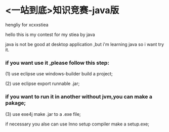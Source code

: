 # <一站到底>知识竞赛-java版
hengliy for xcxxstiea

hello this is my contest for my stiea by java

java is not be good at desktop application ,but i'm learning java so i want try it.

### if you want use it ,please follow this step:

(1) use eclipse use windows-builder build a project;

(2) use eclipse  export runnable .jar;

### if you want to run it in another without jvm,you can make a pakage;
(3) use exe4j make .jar to a .exe file;

if necessary  you alse can use Inno setup compiler make a setup.exe; 
